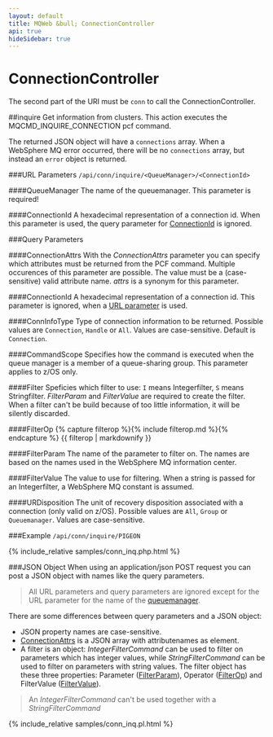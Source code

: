 ```yaml
---
layout: default
title: MQWeb &bull; ConnectionController
api: true
hideSidebar: true
---
```

ConnectionController
====================

The second part of the URI must be `conn` to call the ConnectionController.

##<a name="inquire"></a>inquire
Get information from clusters. This action executes the 
MQCMD_INQUIRE_CONNECTION pcf command.

The returned JSON object will have a `connections` array. When a WebSphere MQ
error occurred, there will be no `connections` array, but instead an `error`
object is returned.

###<a name="inquireURL"></a>URL Parameters
`/api/conn/inquire/<QueueManager>/<ConnectionId>`

####<a name="inquireURLQueueManager"></a>QueueManager
The name of the queuemanager. This parameter is required!

####<a name="inquireURLConnectionId"></a>ConnectionId
A hexadecimal representation of a connection id. When this parameter is used, 
the query parameter for [ConnectionId](#inquireQueryConnectionId) is ignored.

###<a name="inquireQuery"></a>Query Parameters

####<a name="inquireQueryConnectionAttrs"></a>ConnectionAttrs
With the *ConnectionAttrs* parameter you can specify which attributes must be 
returned from the PCF command. Multiple occurences of this parameter are 
possible. The value must be a (case-sensitive) valid attribute name. *attrs* is
a synonym for this parameter.

####<a name="inquireQueryConnectionId"></a>ConnectionId
A hexadecimal representation of a connection id. This parameter is ignored, 
when a [URL parameter](#inquireURLConnectionId) is used.

####<a name="inquireQueryConnInfoType"></a>ConnInfoType
Type of connection information to be returned. Possible values are `Connection`,
`Handle` or `All`. Values are case-sensitive. Default is `Connection`.

####<a name="inquireQueryCommandScope"></a>CommandScope
Specifies how the command is executed when the queue manager is a member of a 
queue-sharing group. This parameter applies to z/OS only.

####<a name="inquireQueryFilter"></a>Filter
Speficies which filter to use: `I` means Integerfilter, `S` means Stringfilter.
*FilterParam* and *FilterValue* are required to create the filter. When a 
filter can't be build because of too little information, it will be silently 
discarded.

####<a name="inquireQueryFilterOp"></a>FilterOp
{% capture filterop %}{% include filterop.md %}{% endcapture %}
{{ filterop | markdownify }}

####<a name="inquireQueryFilterParam"></a>FilterParam
The name of the parameter to filter on. The names are based on the names used 
in the WebSphere MQ information center.

####<a name="inquireQueryFilterValue"></a>FilterValue
The value to use for filtering. When a string is passed for an Integerfilter, 
a WebSphere MQ constant is assumed.

####<a name="inquireQueryURDisposition"></a>URDisposition
The unit of recovery disposition associated with a connection (only valid
on z/OS). Possible values are `All`, `Group` or `Queuemanager`. Values
are case-sensitive.

###<a name="inquireExample"></a>Example
`/api/conn/inquire/PIGEON`  

{% include_relative samples/conn_inq.php.html %}

###<a name="inquireJSON"></a>JSON Object
When using an application/json POST request you can post a JSON object with 
names like the query parameters.

> All URL parameters and query parameters are ignored except for the URL 
> parameter for the name of the [queuemanager](#inquireURLQueueManager).

There are some differences between query parameters and a JSON object:

+ JSON property names are case-sensitive.
+ [ConnectionAttrs](#inquireQueryConnectionAttrs) is a JSON array with 
  attributenames as element.
+ A filter is an object: *IntegerFilterCommand* can be used to filter on 
  parameters which has integer values, while *StringFilterCommand* can be used 
  to filter on parameters with string values. The filter object has these 
  three properties: Parameter ([FilterParam](#inquireQueryFilterParam)), 
  Operator ([FilterOp](#inquireQueryFilterOp)) and FilterValue 
  ([FilterValue](#inquireQueryFilterValue)).

> An *IntegerFilterCommand* can't be used together with a *StringFilterCommand*

{% include_relative samples/conn_inq.pl.html %}

